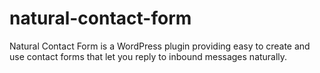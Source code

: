 # natural-contact-form
Natural Contact Form is a WordPress plugin providing easy to create and use contact forms that let you reply to inbound messages naturally.
